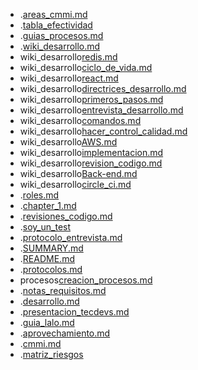 - .[areas_cmmi.md](./areas_cmmi.md)
- .[tabla_efectividad](./tabla_efectividad)
- .[guias_procesos.md](./guias_procesos.md)
- .[wiki_desarrollo.md](./wiki_desarrollo.md)
- wiki_desarrollo[redis.md](./wiki_desarrollo/redis.md)
- wiki_desarrollo[ciclo_de_vida.md](./wiki_desarrollo/ciclo_de_vida.md)
- wiki_desarrollo[react.md](./wiki_desarrollo/react.md)
- wiki_desarrollo[directrices_desarrollo.md](./wiki_desarrollo/directrices_desarrollo.md)
- wiki_desarrollo[primeros_pasos.md](./wiki_desarrollo/primeros_pasos.md)
- wiki_desarrollo[entrevista_desarrollo.md](./wiki_desarrollo/entrevista_desarrollo.md)
- wiki_desarrollo[comandos.md](./wiki_desarrollo/comandos.md)
- wiki_desarrollo[hacer_control_calidad.md](./wiki_desarrollo/hacer_control_calidad.md)
- wiki_desarrollo[AWS.md](./wiki_desarrollo/AWS.md)
- wiki_desarrollo[implementacion.md](./wiki_desarrollo/implementacion.md)
- wiki_desarrollo[revision_codigo.md](./wiki_desarrollo/revision_codigo.md)
- wiki_desarrollo[Back-end.md](./wiki_desarrollo/Back-end.md)
- wiki_desarrollo[circle_ci.md](./wiki_desarrollo/circle_ci.md)
- .[roles.md](./roles.md)
- .[chapter_1.md](./chapter_1.md)
- .[revisiones_codigo.md](./revisiones_codigo.md)
- .[soy_un_test](./soy_un_test)
- .[protocolo_entrevista.md](./protocolo_entrevista.md)
- .[SUMMARY.md](./SUMMARY.md)
- .[README.md](./README.md)
- .[protocolos.md](./protocolos.md)
- procesos[creacion_procesos.md](./procesos/creacion_procesos.md)
- .[notas_requisitos.md](./notas_requisitos.md)
- .[desarrollo.md](./desarrollo.md)
- .[presentacion_tecdevs.md](./presentacion_tecdevs.md)
- .[guia_lalo.md](./guia_lalo.md)
- .[aprovechamiento.md](./aprovechamiento.md)
- .[cmmi.md](./cmmi.md)
- .[matriz_riesgos](./matriz_riesgos)
